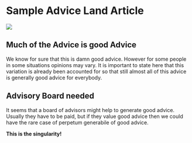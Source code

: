 # Sample Advice Land Article

![](https://hackmd.io/_uploads/ryGzABeqc.jpg)

## Much of the Advice is good Advice

We know for sure that this is damn good advice. However for some people in some situations opinions may vary. It is important to state here that this variation is already been accounted for so that still almost all of this advice is generally good advice for everybody.


## Advisory Board needed
It seems that a board of advisors might help to generate good advice. Usually they have to be paid, but if they value good advice then we could have the rare case of perpetum generabile of good advice. 

**This is the singularity!**
